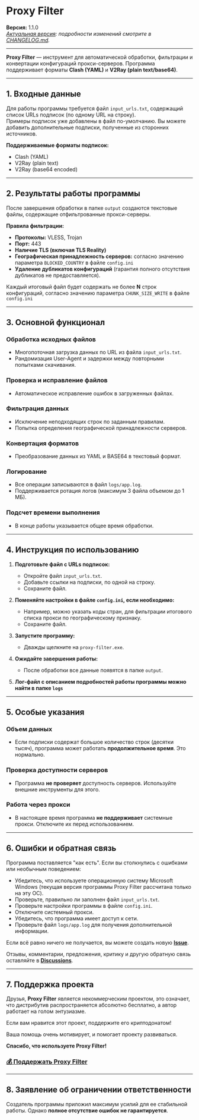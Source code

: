 # Proxy Filter

**Версия:** 1.1.0  
*[Актуальная версия](https://github.com/RynelHub/proxy-filter/releases/latest): подробности изменений смотрите в [CHANGELOG.md](https://github.com/RynelHub/proxy-filter/blob/main/CHANGELOG.md).*

---

**Proxy Filter** — инструмент для автоматической обработки, фильтрации и конвертации конфигураций прокси-серверов. Программа поддерживает форматы **Clash (YAML)** и **V2Ray (plain text/base64)**.

---

## 1. Входные данные

Для работы программы требуется файл `input_urls.txt`, содержащий список URLs подписок (по одному URL на строку).  
Примеры подписок уже добавлены в файл по-умолчанию. Вы можете добавить дополнительные подписки, полученные из сторонних источников.

**Поддерживаемые форматы подписок:**
- Clash (YAML)
- V2Ray (plain text)
- V2Ray (base64 encoded)

---

## 2. Результаты работы программы

После завершения обработки в папке `output` создаются текстовые файлы, содержащие отфильтрованные прокси-серверы.

**Правила фильтрации:**
- **Протоколы:** VLESS, Trojan  
- **Порт:** 443  
- **Наличие TLS (включая TLS Reality)**  
- **Географическая принадлежность серверов:** согласно значению параметра `BLOCKED_COUNTRY` в файле `config.ini` 
- **Удаление дубликатов конфигураций** (гарантия полного отсутствия дубликатов не предоставляется).  

Каждый итоговый файл будет содержать не более **N** строк конфигураций, согласно значению параметра `CHUNK_SIZE_WRITE` в файле `config.ini`

---

## 3. Основной функционал

### Обработка исходных файлов
- Многопоточная загрузка данных по URL из файла `input_urls.txt`.
- Рандомизация User-Agent и задержки между повторными попытками скачивания.

### Проверка и исправление файлов
- Автоматическое исправление ошибок в загруженных файлах.

### Фильтрация данных
- Исключение неподходящих строк по заданным правилам.
- Попытка определения географической принадлежности серверов.

### Конвертация форматов
- Преобразование данных из YAML и BASE64 в текстовый формат.

### Логирование
- Все операции записываются в файл `logs/app.log`.
- Поддерживается ротация логов (максимум 3 файла объемом до 1 МБ).

### Подсчет времени выполнения
- В конце работы указывается общее время обработки.

---

## 4. Инструкция по использованию

1. **Подготовьте файл с URLs подписок:**
   - Откройте файл `input_urls.txt`.
   - Добавьте ссылки на подписки, по одной на строку.
   - Сохраните файл.

2. **Поменяйте настройки в файле `config.ini`, если необходимо:**
   - Например, можно указать коды стран, для фильтрации итогового списка прокси по географическому признаку.
   - Сохраните файл.

3. **Запустите программу:**
   - Дважды щелкните на `proxy-filter.exe`.

4. **Ожидайте завершения работы:**
   - После обработки все данные появятся в папке `output`.

5. **Лог-файл с описанием подробностей работы программы можно найти в папке `logs`**

---

## 5. Особые указания

### Объем данных
- Если подписки содержат большое количество строк (десятки тысяч), программа может работать **продолжительное время**. Это нормально.

### Проверка доступности серверов
- Программа **не проверяет** доступность серверов. Используйте внешние инструменты для этого.

### Работа через прокси
- В настоящее время программа **не поддерживает** системные прокси. Отключите их перед использованием.

---

## 6. Ошибки и обратная связь

Программа поставляется "как есть". Если вы столкнулись с ошибками или необычным поведением:
- Убедитесь, что используете операционную систему Microsoft Windows (текущая версия программы Proxy Filter рассчитана только на эту ОС).
- Проверьте, правильно ли заполнен файл `input_urls.txt`.
- Проверьте настройки программы в файле `config.ini`.
- Отключите системный прокси.
- Убедитесь, что программа имеет доступ к сети.
- Проверьте файл `logs/app.log` для получения дополнительной информации.

Если всё равно ничего не получается, вы можете создать новую **[Issue](https://github.com/RynelHub/proxy-filter/issues/new)**.

Отзывы, комментарии, предложения, критику и другую обратную связь оставляйте в **[Discussions](https://github.com/RynelHub/proxy-filter/discussions/new)**.

---

## 7. Поддержка проекта

Друзья, **Proxy Filter** является некоммерческим проектом, это означает, что дистрибутив распространяется абсолютно бесплатно, а автор работает на голом энтузиазме.

Если вам нравится этот проект, поддержите его криптодонатом!

Ваша помощь очень мотивирует, и помогает проекту развиваться.

**Спасибо, что используете Proxy Filter!**

### [💰 Поддержать **Proxy Filter**](https://rynelhub.github.io/donations/)

---

## 8. Заявление об ограничении ответственности

Создатель программы приложил максимум усилий для ее стабильной работы. Однако **полное отсутствие ошибок не гарантируется**.

